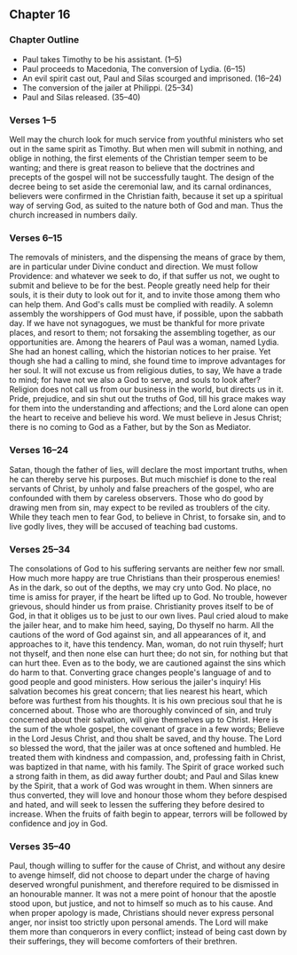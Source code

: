 ## Chapter 16

### Chapter Outline

- Paul takes Timothy to be his assistant. (1–5)
- Paul proceeds to Macedonia, The conversion of Lydia. (6–15)
- An evil spirit cast out, Paul and Silas scourged and imprisoned. (16–24)
- The conversion of the jailer at Philippi. (25–34)
- Paul and Silas released. (35–40)

### Verses 1–5

Well may the church look for much service from youthful ministers who set out in the same spirit as Timothy. But when men will submit in nothing, and oblige in nothing, the first elements of the Christian temper seem to be wanting; and there is great reason to believe that the doctrines and precepts of the gospel will not be successfully taught. The design of the decree being to set aside the ceremonial law, and its carnal ordinances, believers were confirmed in the Christian faith, because it set up a spiritual way of serving God, as suited to the nature both of God and man. Thus the church increased in numbers daily.

### Verses 6–15

The removals of ministers, and the dispensing the means of grace by them, are in particular under Divine conduct and direction. We must follow Providence: and whatever we seek to do, if that suffer us not, we ought to submit and believe to be for the best. People greatly need help for their souls, it is their duty to look out for it, and to invite those among them who can help them. And God's calls must be complied with readily. A solemn assembly the worshippers of God must have, if possible, upon the sabbath day. If we have not synagogues, we must be thankful for more private places, and resort to them; not forsaking the assembling together, as our opportunities are. Among the hearers of Paul was a woman, named Lydia. She had an honest calling, which the historian notices to her praise. Yet though she had a calling to mind, she found time to improve advantages for her soul. It will not excuse us from religious duties, to say, We have a trade to mind; for have not we also a God to serve, and souls to look after? Religion does not call us from our business in the world, but directs us in it. Pride, prejudice, and sin shut out the truths of God, till his grace makes way for them into the understanding and affections; and the Lord alone can open the heart to receive and believe his word. We must believe in Jesus Christ; there is no coming to God as a Father, but by the Son as Mediator.

### Verses 16–24

Satan, though the father of lies, will declare the most important truths, when he can thereby serve his purposes. But much mischief is done to the real servants of Christ, by unholy and false preachers of the gospel, who are confounded with them by careless observers. Those who do good by drawing men from sin, may expect to be reviled as troublers of the city. While they teach men to fear God, to believe in Christ, to forsake sin, and to live godly lives, they will be accused of teaching bad customs.

### Verses 25–34

The consolations of God to his suffering servants are neither few nor small. How much more happy are true Christians than their prosperous enemies! As in the dark, so out of the depths, we may cry unto God. No place, no time is amiss for prayer, if the heart be lifted up to God. No trouble, however grievous, should hinder us from praise. Christianity proves itself to be of God, in that it obliges us to be just to our own lives. Paul cried aloud to make the jailer hear, and to make him heed, saying, Do thyself no harm. All the cautions of the word of God against sin, and all appearances of it, and approaches to it, have this tendency. Man, woman, do not ruin thyself; hurt not thyself, and then none else can hurt thee; do not sin, for nothing but that can hurt thee. Even as to the body, we are cautioned against the sins which do harm to that. Converting grace changes people's language of and to good people and good ministers. How serious the jailer's inquiry! His salvation becomes his great concern; that lies nearest his heart, which before was furthest from his thoughts. It is his own precious soul that he is concerned about. Those who are thoroughly convinced of sin, and truly concerned about their salvation, will give themselves up to Christ. Here is the sum of the whole gospel, the covenant of grace in a few words; Believe in the Lord Jesus Christ, and thou shalt be saved, and thy house. The Lord so blessed the word, that the jailer was at once softened and humbled. He treated them with kindness and compassion, and, professing faith in Christ, was baptized in that name, with his family. The Spirit of grace worked such a strong faith in them, as did away further doubt; and Paul and Silas knew by the Spirit, that a work of God was wrought in them. When sinners are thus converted, they will love and honour those whom they before despised and hated, and will seek to lessen the suffering they before desired to increase. When the fruits of faith begin to appear, terrors will be followed by confidence and joy in God.

### Verses 35–40

Paul, though willing to suffer for the cause of Christ, and without any desire to avenge himself, did not choose to depart under the charge of having deserved wrongful punishment, and therefore required to be dismissed in an honourable manner. It was not a mere point of honour that the apostle stood upon, but justice, and not to himself so much as to his cause. And when proper apology is made, Christians should never express personal anger, nor insist too strictly upon personal amends. The Lord will make them more than conquerors in every conflict; instead of being cast down by their sufferings, they will become comforters of their brethren.

